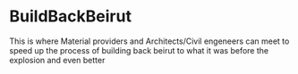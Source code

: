 # BuildBackBeirut
 This is where Material providers and Architects/Civil engeneers can meet to speed up the process of building back beirut to what it was before the explosion and even better
